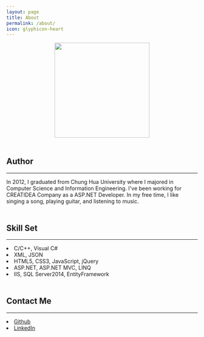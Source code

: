 ```yaml
---
layout: page
title: About
permalink: /about/
icon: glyphicon-heart
---
```

<div align="center">
    <img src="https://scontent-tpe1-1.xx.fbcdn.net/v/t1.0-9/13445548_1334825446531034_534270302915026847_n.jpg?oh=819006d7ed24d5f7cc0142d405a24fce&oe=59FD35D8" height="250">
</div>

<div style="margin-top:50px;">
<h2><b id="author">Author</b></h2>
<hr/>
    In 2012, I graduated from Chung Hua University where I majored in Computer Science and Information Engineering.
    I've been working for CREATIDEA Company as a ASP.NET Developer.
    In my free time, I like singing a song, playing guitar, and listening to music.
</div>

<div style="margin-top:50px;">
<h2><b id="skill-set">Skill Set</b></h2>
    <hr/>
    <lu>
        <li>C/C++, Visual C#</li>
        <li>XML, JSON</li>
        <li>HTML5, CSS3, JavaScript, jQuery</li>
        <li>ASP.NET, ASP.NET MVC, LINQ</li>
        <li>IIS, SQL Server2014, EntityFramework</li>
    </lu>
</div>


<div  style="margin-top:50px;">
<h2><b id="contact-me">Contact Me</b></h2>
    <hr/>
    <lu>
        <li><a target="_blank" href="https://github.com/frank198978104">Github</a></li>
        <li><a target="_blank" href="https://www.linkedin.com/in/frank-sun-ab2472139/">LinkedIn</a></li>
    </lu>
</div>
